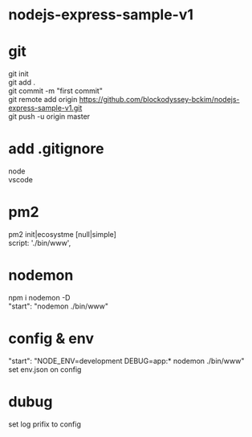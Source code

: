 # nodejs-express-sample-v1

# git
git init  
git add .  
git commit -m "first commit"  
git remote add origin https://github.com/blockodyssey-bckim/nodejs-express-sample-v1.git  
git push -u origin master  

# add .gitignore
node  
vscode

# pm2
pm2 init|ecosystme [null|simple]  
script: './bin/www',  

# nodemon
npm i nodemon -D  
"start": "nodemon ./bin/www"

# config & env
"start": "NODE_ENV=development DEBUG=app:* nodemon ./bin/www"  
set env.json on config

# dubug
set log prifix to config 


